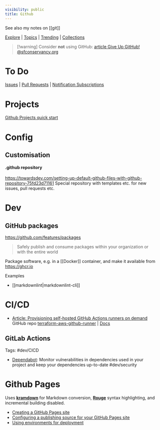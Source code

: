 ```yaml
---
visibility: public
title: Github
---
```

See also my notes on [[git]]

[Explore](https://github.com/explore) | [Topics](https://github.com/topics) | [Trending](https://github.com/trending) | [Collections](https://github.com/collections)

> [!warning] Consider **not** using GitHub: [article Give Up GitHub! @sfconservancy.org](https://giveupgithub.org/)
# To Do

[Issues](https://github.com/issues) | [Pull Requests](https://github.com/pulls) | [Notification Subscriptions](https://github.com/notifications/subscriptions)

# Projects

[Github Projects quick start](https://docs.github.com/en/issues/planning-and-tracking-with-projects/learning-about-projects/quickstart-for-projects)

# Config

## Customisation

#### .github repository

<https://towardsdev.com/setting-up-default-github-files-with-github-repository-75fd23d71161>
Special repository with templates etc. for new issues, pull requests etc.

# Dev

## GitHub packages

<https://github.com/features/packages>
> Safely publish and consume packages within your organization or with the entire world

Package software, e.g. in a [[Docker]] container, and make it available from <https://ghcr.io>

Examples

- [[markdownlint|markdownlint-cli]]

# CI/CD

- [Article: Provisioning self-hosted GitHub Actions runners on demand ](https://github.com/readme/guides/github-runners-philips)
    GitHub repo [terraform-aws-github-runner](https://github.com/philips-labs/terraform-aws-github-runner) | [Docs](https://philips-labs.github.io/terraform-aws-github-runner/)

## GitLab Actions

Tags: #dev/CICD

- [Dependabot](https://docs.github.com/en/code-security/dependabot): Monitor vulnerabilities in dependencies used in your project and keep your dependencies up-to-date #dev/security

# Github Pages

Uses [**kramdown**](Markdown.md#kramdown) for Markdown conversion, [**Rouge**](http://rouge.jneen.net/) syntax highlighting, and incremental building disabled.

- [Creating a GitHub Pages site](https://docs.github.com/en/pages/getting-started-with-github-pages/creating-a-github-pages-site)
- [Configuring a publishing source for your GitHub Pages site](https://docs.github.com/en/pages/getting-started-with-github-pages/configuring-a-publishing-source-for-your-github-pages-site)
- [Using environments for deployment](https://docs.github.com/en/actions/deployment/targeting-different-environments/using-environments-for-deployment)
